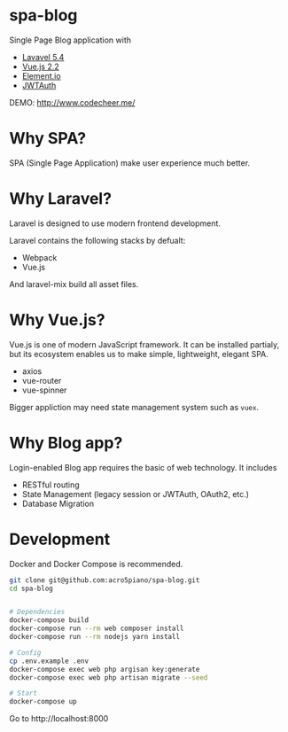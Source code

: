 # spa-blog

Single Page Blog application with

- [Lavavel 5.4](https://laravel.com/)
- [Vue.js 2.2](https://vuejs.org)
- [Element.io](http://element.eleme.io/#/en-US)
- [JWTAuth](https://github.com/tymondesigns/jwt-auth)

DEMO: http://www.codecheer.me/

# Why SPA?

SPA (Single Page Application) make user experience much better.

# Why Laravel?

Laravel is designed to use modern frontend development.

Laravel contains the following stacks by defualt:

- Webpack
- Vue.js

And laravel-mix build all asset files.

# Why Vue.js?

Vue.js is one of modern JavaScript framework.
It can be installed partialy, but its ecosystem enables us to make simple, lightweight, elegant SPA.

- axios
- vue-router
- vue-spinner

Bigger appliction may need state management system such as `vuex`.


# Why Blog app?

Login-enabled Blog app requires the basic of web technology.  It includes

- RESTful routing
- State Management (legacy session or JWTAuth, OAuth2, etc.)
- Database Migration

# Development

Docker and Docker Compose is recommended.

```bash
git clone git@github.com:acro5piano/spa-blog.git
cd spa-blog


# Dependencies
docker-compose build
docker-compose run --rm web composer install
docker-compose run --rm nodejs yarn install

# Config
cp .env.example .env
docker-compose exec web php argisan key:generate
docker-compose exec web php artisan migrate --seed

# Start
docker-compose up
```

Go to http://localhost:8000
